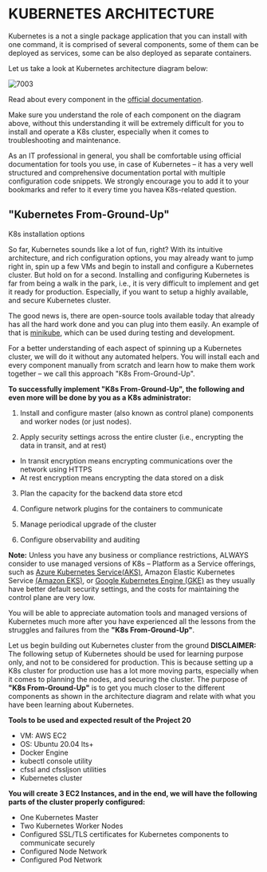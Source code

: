 # KUBERNETES ARCHITECTURE

Kubernetes is a not a single package application that you can install with one command, it is comprised of several components, some
of them can be deployed as services, some can be also deployed as separate containers.

Let us take a look at Kubernetes architecture diagram below:

![7003](https://user-images.githubusercontent.com/85270361/210190296-1aec0263-9b93-4f69-8bbf-4aaa13ec29fc.PNG)

Read about every component in the [official documentation](https://kubernetes.io/docs/concepts/overview/components/).

Make sure you understand the role of each component on the diagram above, without this understanding it will be extremely difficult
for you to install and operate a K8s cluster, especially when it comes to troubleshooting and maintenance.

As an IT professional in general, you shall be comfortable using official documentation for tools you use, in case of Kubernetes – it
has a very well structured and comprehensive documentation portal with multiple configuration code snippets. We strongly encourage
you to add it to your bookmarks and refer to it every time you havea K8s-related question.

## "Kubernetes From-Ground-Up"

K8s installation options

So far, Kubernetes sounds like a lot of fun, right? With its intuitive architecture, and rich configuration options, you may already
want to jump right in, spin up a few VMs and begin to install and configure a Kubernetes cluster. But hold on for a second. Installing
and configuring Kubernetes is far from being a walk in the park, i.e., it is very difficult to implement and get it ready for
production. Especially, if you want to setup a highly available, and secure Kubernetes cluster.

The good news is, there are open-source tools available today that already has all the hard work done and you can plug into them easily.
An example of that is [minikube](https://minikube.sigs.k8s.io/docs/start/), which can be used during testing and development.

For a better understanding of each aspect of spinning up a Kubernetes cluster, we will do it without any automated helpers. You
will install each and every component manually from scratch and learn how to make them work together – we call this approach "K8s
From-Ground-Up".

**To successfully implement "K8s From-Ground-Up", the following and even more will be done by you as a K8s administrator:**

1. Install and configure master (also known as control plane) components and worker nodes (or just nodes).

2. Apply security settings across the entire cluster (i.e., encrypting the data in transit, and at rest)

- In transit encryption means encrypting communications over the network using HTTPS
- At rest encryption means encrypting the data stored on a disk

3. Plan the capacity for the backend data store etcd

4. Configure network plugins for the containers to communicate

5. Manage periodical upgrade of the cluster

6. Configure observability and auditing

**Note:** Unless you have any business or compliance restrictions, ALWAYS consider to use managed versions of K8s – Platform as
a Service offerings, such as [Azure Kubernetes Service(AKS)](https://learn.microsoft.com/en-us/azure/aks/), Amazon Elastic Kubernetes
Service [(Amazon EKS)](https://aws.amazon.com/eks/), or [Google Kubernetes Engine (GKE)](https://cloud.google.com/kubernetes-engine)
as they usually have better default security settings, and the costs for maintaining the control plane are very low.

You will be able to appreciate automation tools and managed versions of Kubernetes much more after you have experienced all the
lessons from the struggles and failures from the **"K8s From-Ground-Up"**.

Let us begin building out Kubernetes cluster from the ground
**DISCLAIMER:** The following setup of Kubernetes should be used for learning purpose only, and not to be considered for production.
This is because setting up a K8s cluster for production use has a lot more moving parts, especially when it comes to planning the
nodes, and securing the cluster. The purpose of **"K8s From-Ground-Up"** is to get you much closer to the different components as shown
in the architecture diagram and relate with what you have been learning about Kubernetes.

**Tools to be used and expected result of the Project 20**

- VM: AWS EC2
- OS: Ubuntu 20.04 lts+
- Docker Engine
- kubectl console utility
- cfssl and cfssljson utilities
- Kubernetes cluster

**You will create 3 EC2 Instances, and in the end, we will have the following parts of the cluster properly configured:**

- One Kubernetes Master
- Two Kubernetes Worker Nodes
- Configured SSL/TLS certificates for Kubernetes components to communicate securely
- Configured Node Network
- Configured Pod Network
